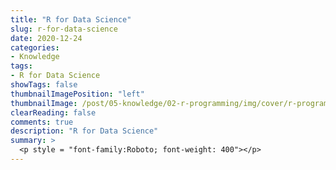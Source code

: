 ```yaml
---
title: "R for Data Science"
slug: r-for-data-science
date: 2020-12-24
categories:
- Knowledge
tags:
- R for Data Science
showTags: false
thumbnailImagePosition: "left"
thumbnailImage: /post/05-knowledge/02-r-programming/img/cover/r-programming.png
clearReading: false	
comments: true
description: "R for Data Science"
summary: >
  <p style = "font-family:Roboto; font-weight: 400"></p>
---
```


